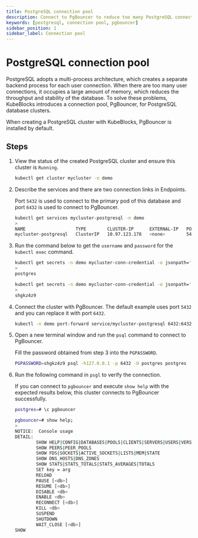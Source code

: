 ```yaml
---
title: PostgreSQL connection pool
description: Connect to PgBouncer to reduce too many PostgreSQL connections and to improve the throughput and stability of the database.
keywords: [postgresql, connection pool, pgbouncer]
sidebar_position: 1
sidebar_label: Connection pool
---
```


# PostgreSQL connection pool

PostgreSQL adopts a multi-process architecture, which creates a separate backend process for each user connection. When there are too many user connections, it occupies a large amount of memory, which reduces the throughput and stability of the database. To solve these problems, KubeBlocks introduces a connection pool, PgBouncer, for PostgreSQL database clusters.

When creating a PostgreSQL cluster with KubeBlocks, PgBouncer is installed by default.

## Steps

1. View the status of the created PostgreSQL cluster and ensure this cluster is `Running`.

   ```bash
   kubectl get cluster mycluster -n demo
   ```

2. Describe the services and there are two connection links in Endpoints.

    Port `5432` is used to connect to the primary pod of this database and port `6432` is used to connect to PgBouncer.

    ```bash
    kubectl get services mycluster-postgresql -n demo
    >
    NAME                   TYPE        CLUSTER-IP      EXTERNAL-IP   PORT(S)             AGE
    mycluster-postgresql   ClusterIP   10.97.123.178   <none>        5432/TCP,6432/TCP   39m       
    ```

3. Run the command below to get the `username` and `password` for the `kubectl exec` command.

    ```bash
    kubectl get secrets -n demo mycluster-conn-credential -o jsonpath='{.data.\username}' | base64 -d
    >
    postgres

    kubectl get secrets -n demo mycluster-conn-credential -o jsonpath='{.data.\password}' | base64 -d
    >
    shgkz4z9
   ```

4. Connect the cluster with PgBouncer. The default example uses port `5432` and you can replace it with port `6432`.

    ```bash
    kubectl -n demo port-forward service/mycluster-postgresql 6432:6432
    ```

5. Open a new terminal window and run the `psql` command to connect to PgBouncer.

    Fill the password obtained from step 3 into the `PGPASSWORD`.

    ```bash
    PGPASSWORD=shgkz4z9 psql -h127.0.0.1 -p 6432 -U postgres postgres
    ```

6. Run the following command in `psgl` to verify the connection.

   If you can connect to `pgbouncer` and execute `show help` with the expected results below, this cluster connects to PgBouncer successfully.

   ```bash
   postgres=# \c pgbouncer
   ```

   ```bash
   pgbouncer=# show help;
   >
   NOTICE:  Console usage
   DETAIL:  
           SHOW HELP|CONFIG|DATABASES|POOLS|CLIENTS|SERVERS|USERS|VERSION
           SHOW PEERS|PEER_POOLS
           SHOW FDS|SOCKETS|ACTIVE_SOCKETS|LISTS|MEM|STATE
           SHOW DNS_HOSTS|DNS_ZONES
           SHOW STATS|STATS_TOTALS|STATS_AVERAGES|TOTALS
           SET key = arg
           RELOAD
           PAUSE [<db>]
           RESUME [<db>]
           DISABLE <db>
           ENABLE <db>
           RECONNECT [<db>]
           KILL <db>
           SUSPEND
           SHUTDOWN
           WAIT_CLOSE [<db>]
   SHOW
   ```
